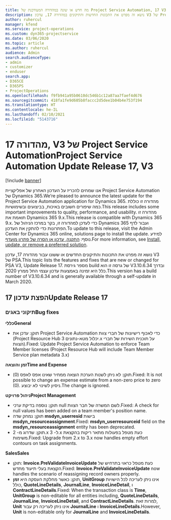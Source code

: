 ```yaml
---
title: מה חדש או שונה במהדורה המעודכנת של Project Service Automation, 17 V3
description: נושא זה מפרט את התכונות החדשות והתיקונים במהדורה 17, עדכון V3 של Project Service Automation.
author: ruhercul
manager: kfend
ms.service: project-operations
ms.custom: dyn365-projectservice
ms.date: 03/06/2020
ms.topic: article
ms.author: ruhercul
audience: Admin
search.audienceType:
- admin
- customizer
- enduser
search.app:
- D365CE
- D365PS
- ProjectOperations
ms.openlocfilehash: f9fb941a95b0610dc546b1c12a87aa7faef4d676
ms.sourcegitcommit: 418fa1fe9d605b8faccc2d5dee1b04b4e753f194
ms.translationtype: HT
ms.contentlocale: he-IL
ms.lasthandoff: 02/10/2021
ms.locfileid: "5143716"
---
```

# <a name="project-service-automation-update-release-17-v3"></a><span data-ttu-id="c1577-103">מהדורה 17, V3 של Project Service Automation</span><span class="sxs-lookup"><span data-stu-id="c1577-103">Project Service Automation Update Release 17, V3</span></span>

[!include [banner](../includes/psa-now-project-operations.md)]

<span data-ttu-id="c1577-104">אנו שמחים להכריז על העדכון האחרון של אפליקציית Project Service Automation של Dynamics 365.</span><span class="sxs-lookup"><span data-stu-id="c1577-104">We’re pleased to announce the latest update for the Project Service Automation application for Dynamics 365.</span></span> <span data-ttu-id="c1577-105">מהדורה זו כוללת כמה שיפורים חשובים באיכות, בביצועים ובשימושיות.</span><span class="sxs-lookup"><span data-stu-id="c1577-105">This release includes some important improvements to quality, performance, and usability.</span></span>  <span data-ttu-id="c1577-106">מהדורה זו תואמת את Dynamics 365 9.x.</span><span class="sxs-lookup"><span data-stu-id="c1577-106">This release is compatible with Dynamics 365 9.x.</span></span> <span data-ttu-id="c1577-107">כדי לעדכן למהדורה זו, בקר במרכז הניהול של Dynamics 365 ועבור לדף הפתרונות כדי להתקין את העדכון.</span><span class="sxs-lookup"><span data-stu-id="c1577-107">To update to this release, visit the Admin Center for Dynamics 365 online, solutions page to install the update.</span></span> <span data-ttu-id="c1577-108">למידע נוסף: [התקנה, עדכון או הסרה של פתרון מועדף](https://docs.microsoft.com/power-platform/admin/install-remove-preferred-solution).</span><span class="sxs-lookup"><span data-stu-id="c1577-108">For more information, see [Install, update, or remove a preferred solution](https://docs.microsoft.com/power-platform/admin/install-remove-preferred-solution).</span></span>

<span data-ttu-id="c1577-109">נושא זה מפרט את התכונות והתיקונים החדשים או ששונו עבור מהדורה 17, עדכון V3 של PSA.</span><span class="sxs-lookup"><span data-stu-id="c1577-109">This topic lists the features and fixes that are new or changed for PSA V3, Update Release 17.</span></span> <span data-ttu-id="c1577-110">מספר גירסת build של גרסה זו הוא V3.10.6.34 ובדרך כלל היא זמינה באמצעות עדכון עצמי החל ממרץ 2020.</span><span class="sxs-lookup"><span data-stu-id="c1577-110">This version has a build number of V3.10.6.34 and is generally available through a self-update in March 2020.</span></span>


## <a name="update-release-17"></a><span data-ttu-id="c1577-111">הפצת עדכון 17</span><span class="sxs-lookup"><span data-stu-id="c1577-111">Update Release 17</span></span>

### <a name="bug-fixes"></a><span data-ttu-id="c1577-112">תיקוני באגים</span><span class="sxs-lookup"><span data-stu-id="c1577-112">Bug fixes</span></span>

<span data-ttu-id="c1577-113">**כללי**</span><span class="sxs-lookup"><span data-stu-id="c1577-113">**General**</span></span>

- <span data-ttu-id="c1577-114">תוקן: עדכן את Project Service Automation כדי לאכוף רישיונות של חברי צוות (Project Resource Hub יכלול מטא-נתונים 3.x על תוכנית השירות של חברי הצוות).</span><span class="sxs-lookup"><span data-stu-id="c1577-114">Fixed: Update Project Service Automation to enforce Team Member licenses (Project Resource Hub will include Team Member Service plan metadata 3.x)</span></span>
 
<span data-ttu-id="c1577-115">**זמן והוצאה**</span><span class="sxs-lookup"><span data-stu-id="c1577-115">**Time and Expense**</span></span>

- <span data-ttu-id="c1577-116">תוקן: לא ניתן לשנות הערכת הוצאה ממחיר שאינו אפס לאפס (0).</span><span class="sxs-lookup"><span data-stu-id="c1577-116">Fixed: It is not possible to change an expense estimate from a non-zero price to zero (0).</span></span> <span data-ttu-id="c1577-117">ניסיון לשינוי לא יבוצע.</span><span class="sxs-lookup"><span data-stu-id="c1577-117">The change is ignored.</span></span>

<span data-ttu-id="c1577-118">**ניהול פרויקט**</span><span class="sxs-lookup"><span data-stu-id="c1577-118">**Project Management**</span></span>

- <span data-ttu-id="c1577-119">תוקן: נוספה בדיקת ערכי null לשם המשרה של חבר הצוות.</span><span class="sxs-lookup"><span data-stu-id="c1577-119">Fixed: A check for null values has been added on a team member's position name.</span></span>
- <span data-ttu-id="c1577-120">תוקן: נמחק שדה **msdyn_userresid** בישות **‎msdyn_resourceassignment**.</span><span class="sxs-lookup"><span data-stu-id="c1577-120">Fixed: **msdyn_userresourceid** field on the **msdyn_resourceassignment** entity has been deprecated.</span></span>
- <span data-ttu-id="c1577-121">תוקן: שדרוג מ- 2.x ל- 3.x כעת מטפל בפעולות מתאר ריקות בהקצאת משימות.</span><span class="sxs-lookup"><span data-stu-id="c1577-121">Fixed: Upgrade from 2.x to 3.x now handles empty effort contours on task assignments.</span></span>

<span data-ttu-id="c1577-122">**Sales**</span><span class="sxs-lookup"><span data-stu-id="c1577-122">**Sales**</span></span>

- <span data-ttu-id="c1577-123">תוקן: **Invoice.PreValidateInvoiceUpdate** כעת מטפל כראוי בתרחיש של הקצאת בעלי תיעוד מחדש.</span><span class="sxs-lookup"><span data-stu-id="c1577-123">Fixed: **Invoice.PreValidateInvoiceUpdate** now handles the scenario of reassigning record owners properly.</span></span>
- <span data-ttu-id="c1577-124">תוקן: כאשר מחלקת העסקה היא **זמן**, **UnitGroup** אינו ניתן לעריכה לכל הישויות כולל, **QuoteLineDetails**, **JournalLine**, **InvoiceLineDetail**, ו **ContractLineDetails**.</span><span class="sxs-lookup"><span data-stu-id="c1577-124">Fixed: When the transaction class is **Time**, **UnitGroup** is non-editable for all entities including, **QuoteLineDetails**, **JournalLine**, **InvoiceLineDetail**, and **ContractLineDetails**.</span></span> <span data-ttu-id="c1577-125">למרות זאת, **Unit** אינו ניתן לעריכה רק עבור **JournalLine** ו **InvoiceLineDetails**.</span><span class="sxs-lookup"><span data-stu-id="c1577-125">However, **Unit** is non-editable only for **JournalLine** and **InvoiceLineDetails**.</span></span>


